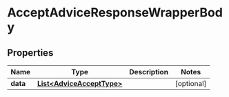 

# AcceptAdviceResponseWrapperBody


## Properties

Name | Type | Description | Notes
------------ | ------------- | ------------- | -------------
**data** | [**List&lt;AdviceAcceptType&gt;**](AdviceAcceptType.md) |  |  [optional]



